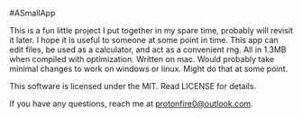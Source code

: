 #ASmallApp

This is a fun little project I put together in my spare time, probably will revisit it later. I hope it is useful to someone at some point in time.
This app can edit files, be used as a calculator, and act as a convenient rng. All in 1.3MB when compiled with optimization. Written on mac. Would probably take minimal changes to work on windows or linux. Might do that at some point.



This software is licensed under the MIT. Read LICENSE for details. 



If you have any questions, reach me at protonfire0@outlook.com.
